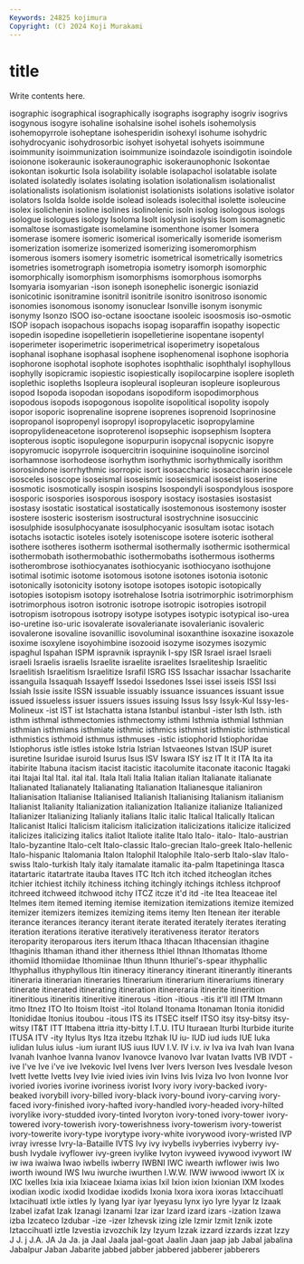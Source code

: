```yaml
---
Keywords: 24825 kojimura
Copyright: (C) 2024 Koji Murakami
---
```


# title

Write contents here.



isographic
isographical isographically isographs isography isogriv isogrivs isogynous isogyre isohaline isohalsine
isohel isohels isohemolysis isohemopyrrole isoheptane isohesperidin isohexyl isohume isohydric isohydrocyanic
isohydrosorbic isohyet isohyetal isohyets isoimmune isoimmunity isoimmunization isoimmunize isoindazole isoindigotin
isoindole isoionone isokeraunic isokeraunographic isokeraunophonic Isokontae isokontan isokurtic Isola isolability
isolable isolapachol isolatable isolate isolated isolatedly isolates isolating isolation isolationalism
isolationalist isolationalists isolationism isolationist isolationists isolations isolative isolator isolators Isolda
Isolde isolde isolead isoleads isolecithal isolette isoleucine isolex isolichenin isoline
isolines isolinolenic isoln isolog isologous isologs isologue isologues isology Isoloma
Isolt isolysin isolysis Isom isomagnetic isomaltose isomastigate isomelamine isomenthone isomer
Isomera isomerase isomere isomeric isomerical isomerically isomeride isomerism isomerization isomerize
isomerized isomerizing isomeromorphism isomerous isomers isomery isometric isometrical isometrically isometrics
isometries isometrograph isometropia isometry isomorph isomorphic isomorphically isomorphism isomorphisms isomorphous
isomorphs Isomyaria isomyarian -ison isoneph isonephelic isonergic isoniazid isonicotinic isonitramine
isonitril isonitrile isonitro isonitroso isonomic isonomies isonomous isonomy isonuclear Isonville
isonym isonymic isonymy Isonzo ISOO iso-octane isooctane isooleic isoosmosis iso-osmotic
ISOP isopach isopachous isopachs isopag isoparaffin isopathy isopectic isopedin isopedine
isopelletierin isopelletierine isopentane isopentyl isoperimeter isoperimetric isoperimetrical isoperimetry isopetalous isophanal
isophane isophasal isophene isophenomenal isophone isophoria isophorone isophotal isophote isophotes
isophthalic isophthalyl isophyllous isophylly isopicramic isopiestic isopiestically isopilocarpine isoplere isopleth
isoplethic isopleths Isopleura isopleural isopleuran isopleure isopleurous isopod Isopoda isopodan
isopodans isopodiform isopodimorphous isopodous isopods isopogonous isopolite isopolitical isopolity isopoly
isopor isoporic isoprenaline isoprene isoprenes isoprenoid Isoprinosine isopropanol isopropenyl isopropyl
isopropylacetic isopropylamine isopropylideneacetone isoproterenol isopsephic isopsephism Isoptera isopterous isoptic isopulegone
isopurpurin isopycnal isopycnic isopyre isopyromucic isopyrrole isoquercitrin isoquinine isoquinoline isorcinol
isorhamnose isorhodeose isorhythm isorhythmic isorhythmically isorithm isorosindone isorrhythmic isorropic isort
isosaccharic isosaccharin isoscele isosceles isoscope isoseismal isoseismic isoseismical isoseist isoserine
isosmotic isosmotically isospin isospins Isospondyli isospondylous isospore isosporic isospories isosporous
isospory isostacy isostasies isostasist isostasy isostatic isostatical isostatically isostemonous isostemony
isoster isostere isosteric isosterism isostructural isostrychnine isosuccinic isosulphide isosulphocyanate isosulphocyanic
isosultam isotac isotach isotachs isotactic isoteles isotely isoteniscope isotere isoteric
isotheral isothere isotheres isotherm isothermal isothermally isothermic isothermical isothermobath isothermobathic
isothermobaths isothermous isotherms isotherombrose isothiocyanates isothiocyanic isothiocyano isothujone isotimal isotimic
isotome isotomous isotone isotones isotonia isotonic isotonically isotonicity isotony isotope
isotopes isotopic isotopically isotopies isotopism isotopy isotrehalose Isotria isotrimorphic isotrimorphism
isotrimorphous isotron isotronic isotrope isotropic isotropies isotropil isotropism isotropous isotropy
isotype isotypes isotypic isotypical iso-urea iso-uretine iso-uric isovalerate isovalerianate isovalerianic
isovaleric isovalerone isovaline isovanillic isovoluminal isoxanthine isoxazine isoxazole isoxime isoxylene
isoyohimbine isozooid isozyme isozymes isozymic ispaghul Ispahan ISPM ispravnik ispraynik
I-spy ISR Israel israel Israeli israeli Israelis israelis Israelite israelite
israelites Israeliteship Israelitic Israelitish Israelitism Israelitize Israfil ISRG ISS Issachar
issachar Issacharite issanguila Issaquah Issayeff Issedoi Issedones Issei issei isseis
ISSI Issi Issiah Issie issite ISSN issuable issuably issuance issuances
issuant issue issued issueless issuer issuers issues issuing Issus Issy
Issyk-Kul Issy-les-Molineux -ist IST ist Istachatta istana Istanbul istanbul -ister
Isth Isth. isth isthm isthmal isthmectomies isthmectomy isthmi Isthmia isthmial
Isthmian isthmian isthmians isthmiate isthmic isthmics isthmist isthmistic isthmistical isthmistics
isthmoid isthmus isthmuses -istic istiophorid Istiophoridae Istiophorus istle istles istoke
Istria Istrian Istvaeones Istvan ISUP isuret isuretine Isuridae isuroid Isurus
Isus ISV Iswara ISY isz IT It it ITA Ita
ita itabirite Itabuna itacism itacist itacistic itacolumite itaconate itaconic Itagaki
itai Itajai Ital Ital. ital ital. Itala Itali Italia Italian
italian Italianate italianate Italianated Italianately Italianating Italianation Italianesque italianiron Italianisation
Italianise Italianised Italianish Italianising Italianism italianism Italianist Italianity Italianization italianization
Italianize italianize Italianized Italianizer Italianizing Italianly italians Italic italic Italical
Italically Italican Italicanist Italici Italicism italicism italicization italicizations italicize italicized
italicizes italicizing italics italiot Italiote italite Italo Italo- italo- Italo-austrian
Italo-byzantine Italo-celt Italo-classic Italo-grecian Italo-greek Italo-hellenic Italo-hispanic Italomania Italon Italophil
Italophile Italo-serb Italo-slav Italo-swiss Italo-turkish Italy italy itamalate itamalic ita-palm
Itapetininga Itasca itatartaric itatartrate itauba Itaves ITC Itch itch itched
itcheoglan itches itchier itchiest itchily itchiness itching itchingly itchings itchless
itchproof itchreed itchweed itchwood itchy ITCZ itcze it'd itd -ite
Itea Iteaceae itel Itelmes item itemed iteming itemise itemization itemizations
itemize itemized itemizer itemizers itemizes itemizing items itemy Iten Itenean
iter iterable iterance iterances iterancy iterant iterate iterated iterately iterates
iterating iteration iterations iterative iteratively iterativeness iterator iterators iteroparity iteroparous
iters iterum Ithaca Ithacan Ithacensian ithagine Ithaginis Ithaman ithand ither
itherness Ithiel Ithnan Ithomatas Ithome ithomiid Ithomiidae Ithomiinae Ithun Ithunn
Ithuriel's-spear ithyphallic Ithyphallus ithyphyllous Itin itineracy itinerancy itinerant itinerantly itinerants
itineraria itinerarian itineraries Itinerarium itinerarium itinerariums itinerary itinerate itinerated itinerating
itineration itinereraria itinerite itinerition itineritious itineritis itineritive itinerous -ition -itious
-itis it'll itll ITM Itmann itmo Itnez ITO Ito Itoism
Itoist -itol Itoland Itonama Itonaman Itonia itonidid Itonididae Itonius itoubou
-itous ITS its ITSEC itself ITSO itsy itsy-bitsy itsy-witsy IT&T
ITT Ittabena ittria itty-bitty I.T.U. ITU Ituraean Iturbi Iturbide iturite
ITUSA ITV -ity Itylus Itys Itza itzebu Itzhak IU iu-
IUD iud iuds IUE Iuka iulidan Iulus iulus -ium iurant
IUS iuus IUV I.V. IV i.v. iv Iva iva Ivah
Ivan Ivana Ivanah Ivanhoe Ivanna Ivanov Ivanovce Ivanovo Ivar Ivatan
Ivatts IVB IVDT -ive I've Ive i've ive Ivekovic Ivel
Ivens Iver Ivers Iverson Ives Ivesdale Iveson Ivett Ivette Ivetts
Ivey Ivie ivied ivies ivin Ivins Ivis Iviza Ivo Ivon
Ivonne Ivor ivoried ivories ivorine ivoriness ivorist Ivory ivory ivory-backed
ivory-beaked ivorybill ivory-billed ivory-black ivory-bound ivory-carving ivory-faced ivory-finished ivory-hafted ivory-handled
ivory-headed ivory-hilted ivorylike ivory-studded ivory-tinted Ivoryton ivory-toned ivory-tower ivory-towered ivory-towerish
ivory-towerishness ivory-towerism ivory-towerist ivory-towerite ivory-type ivorytype ivory-white ivorywood ivory-wristed IVP
ivray ivresse Ivry-la-Bataille IVTS Ivy ivy ivybells ivyberries ivyberry ivy-bush
Ivydale ivyflower ivy-green ivylike Ivyton ivyweed ivywood ivywort IW iw
iwa iwaiwa Iwao iwbells iwberry IWBNI IWC iwearth iwflower iwis
Iwo iworth iwound IWS Iwu iwurche iwurthen I.W.W. IWW iwwood
iwwort IX ix IXC Ixelles Ixia ixia Ixiaceae Ixiama ixias
Ixil Ixion ixion Ixionian IXM Ixodes ixodian ixodic ixodid Ixodidae
ixodids Ixonia Ixora ixora ixoras Ixtaccihuatl Ixtacihuatl ixtle ixtles Iy
Iyang Iyar iyar Iyeyasu Iynx iyo Iyre Iyyar Iz Izaak
Izabel izafat Izak Izanagi Izanami Izar izar Izard izard izars
-ization Izawa izba Izcateco Izdubar -ize -izer Izhevsk izing izle
Izmir Izmit Iznik izote Iztaccihuatl iztle Izvestia izvozchik Izy Izyum
Izzak izzard izzards izzat Izzy J J. j J.A. JA
Ja Ja. ja Jaal Jaala jaal-goat Jaalin Jaan jaap jab
Jabal jabalina Jabalpur Jaban Jabarite jabbed jabber jabbered jabberer jabberers
